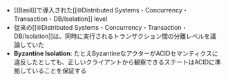 - [[Basil]]で導入された[[🌐Distributed Systems・Concurrency・Transaction・DB/Isolation]] level
- 従来の[[🌐Distributed Systems・Concurrency・Transaction・DB/Isolation]]は、同時に実行されるトランザクション間の分離レベルを議論していた
- **Byzantine Isolation**: たとえByzantineなアクターがACIDセマンティクスに違反したとしても、正しいクライアントから観察できるステートはACIDに準拠していることを保証する